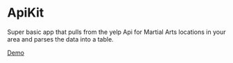 # ApiKit

Super basic app that pulls from the yelp Api for Martial Arts locations in your area and parses the data into a table. 

[Demo](https://appetize.io/app/wzz6r45m3j7qk0kgnp73gnkg98)
